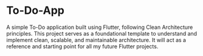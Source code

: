 # To-Do-App
A simple To-Do application built using Flutter, following Clean Architecture principles. This project serves as a foundational template to understand and implement clean, scalable, and maintainable architecture. It will act as a reference and starting point for all my future Flutter projects.
